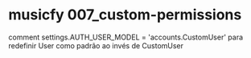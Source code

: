 # musicfy 007_custom-permissions

comment settings.AUTH_USER_MODEL = 'accounts.CustomUser' para redefinir User como padrão ao invés de CustomUser
